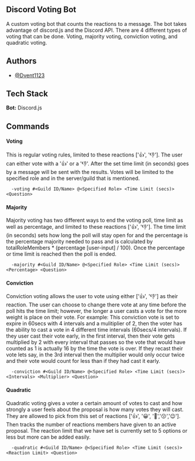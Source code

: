 ## Discord Voting Bot

A custom voting bot that counts the reactions to a message.
The bot takes advantage of discord.js and the Discord API. There
are 4 different types of voting that can be done. Voting, majority voting,
 conviction voting, and quadratic voting.


## Authors

- [@Dvent1123](https://www.github.com/Dvent1123)

## Tech Stack

**Bot:** Discord.js


## Commands

#### Voting

This is regular voting rules, limited to these reactions ['👍', '👎']. The user can either
vote with a '👍' or a '👎'. After the set time limit (in seconds) goes by a message will be sent with the results.
Votes will be limited to the specified role and in the server/guild that is mentioned.

```http
  -voting #<Guild ID/Name> @<Specified Role> <Time Limit (secs)> <Question>
```

#### Majority

Majority voting has two different ways to end the voting poll, time limit as well as percentage, and limited to these reactions ['👍', '👎']. The time limit (in seconds)
sets how long the poll will stay open for and the percentage is the percentage majority needed to pass and is calculated by totalRoleMembers * (percentage [user-input] / 100). Once the percentage or time limit is reached then the poll is ended. 

```http
  -majority #<Guild ID/Name> @<Specified Role> <Time Limit (secs)> <Percentage> <Question>
```

#### Conviction

Conviction voting allows the user to vote using either ['👍', '👎'] as their reaction. The user can choose to change
there vote at any time before the poll hits the time limit; however, the longer a user casts a vote for the more weight is place on their vote. For example: This conviction vote is set to expire in 60secs with 4 intervals and a mulitiplier of 2, then the voter has the ability to cast a vote in 4 different time intervals (60secs/4 intervals). If they user cast their vote early, in the first interval, then their vote gets multiplied by 2 with every interval that passes so the vote that would have counted as 1 is actually 16 by the time the vote is over. If they recast their vote lets say, in the 3rd interval then the multiplier would only occur twice and their vote would count for less than if they had cast it early. 

```http
  -conviction #<Guild ID/Name> @<Specified Role> <Time Limit (secs)> <Intervals> <Multiplier> <Question>
```

#### Quadratic

Quadratic voting gives a voter a certain amount of votes to cast and how strongly a user feels about the proposal is how many votes they will cast. 
They are allowed to pick from this set of reactions ['👍', '😀', '🤠','😗','😉']. Then tracks the number
of reactions members have given to an active proposal. The reaction limit that we have set is currently set to 5 options or less but more can be added easily. 

```http
  -quadratic #<Guild ID/Name> @<Specified Role> <Time Limit (secs)> <Reaction Limit> <Question>
```
